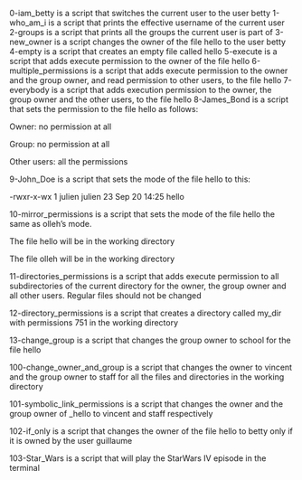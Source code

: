 0-iam_betty is a script that switches the current user to the user betty
1-who_am_i is a script that prints the effective username of the current user
2-groups is a script that prints all the groups the current user is part of
3-new_owner is a script changes the owner of the file hello to the user betty
4-empty is a script that creates an empty file called hello
5-execute is a script that adds execute permission to the owner of the file hello
6-multiple_permissions is a script that adds execute permission to the owner and the group owner, and read permission to other users, to the file hello
7-everybody is a script that adds execution permission to the owner, the group owner and the other users, to the file hello
8-James_Bond is a script that sets the permission to the file hello as follows:

Owner: no permission at all

Group: no permission at all

Other users: all the permissions

9-John_Doe is a script that sets the mode of the file hello to this:

-rwxr-x-wx 1 julien julien 23 Sep 20 14:25 hello

10-mirror_permissions is a script that sets the mode of the file hello the same as olleh’s mode.

The file hello will be in the working directory

The file olleh will be in the working directory

11-directories_permissions is a script that adds execute permission to all subdirectories of the current directory for the owner, the group owner and all other users. Regular files should not be changed

12-directory_permissions is a script that creates a directory called my_dir with permissions 751 in the working directory

13-change_group is a script that changes the group owner to school for the file hello

100-change_owner_and_group is a script that changes the owner to vincent and the group owner to staff for all the files and directories in the working directory

101-symbolic_link_permissions is a script that changes the owner and the group owner of _hello to vincent and staff respectively

102-if_only is a script that changes the owner of the file hello to betty only if it is owned by the user guillaume

103-Star_Wars is a script that will play the StarWars IV episode in the terminal
